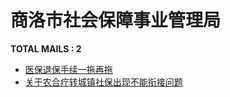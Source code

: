 # 商洛市社会保障事业管理局
__TOTAL MAILS : 2__
- [医保退保手续一拖再拖](../../categories/mails/4929.md)
- [关于农合疗转城镇社保出现不能衔接问题](../../categories/mails/2946.md)